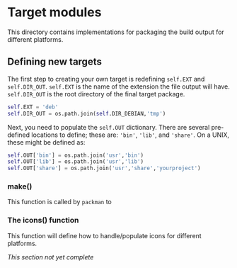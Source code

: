 # Target modules

This directory contains implementations for packaging the build output
for different platforms.

## Defining new targets

The first step to creating your own target is redefining
`self.EXT` and `self.DIR_OUT`. `self.EXT` is the name
of the extension the file output will have. `self.DIR_OUT`
is the root directory of the final target package.

```python
self.EXT = 'deb'
self.DIR_OUT = os.path.join(self.DIR_DEBIAN,'tmp')
```

Next, you need to populate the `self.OUT` dictionary.
There are several pre-defined locations to define; these
are: `'bin'`, `'lib'`, and `'share'`. On a UNIX, these
might be defined as:

```python
self.OUT['bin'] = os.path.join('usr','bin')
self.OUT['lib'] = os.path.join('usr','lib')
self.OUT['share'] = os.path.join('usr','share','yourproject')
```

### make()

This function is called by `packman` to 

### The icons() function

This function will define how to handle/populate icons for different platforms.

*This section not yet complete*
